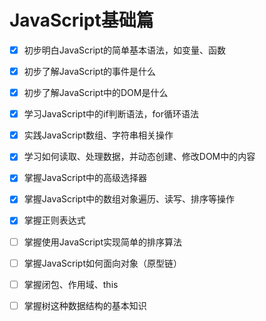 JavaScript基础篇
===================

- [x] 初步明白JavaScript的简单基本语法，如变量、函数
- [x] 初步了解JavaScript的事件是什么
- [x] 初步了解JavaScript中的DOM是什么
- [x] 学习JavaScript中的if判断语法，for循环语法
- [x] 实践JavaScript数组、字符串相关操作
- [x] 学习如何读取、处理数据，并动态创建、修改DOM中的内容
- [x] 掌握JavaScript中的高级选择器
- [x] 掌握JavaScript中的数组对象遍历、读写、排序等操作
- [x] 掌握正则表达式
- [ ] 掌握使用JavaScript实现简单的排序算法
- [ ] 掌握JavaScript如何面向对象（原型链）
- [ ] 掌握闭包、作用域、this
- [ ] 掌握树这种数据结构的基本知识


